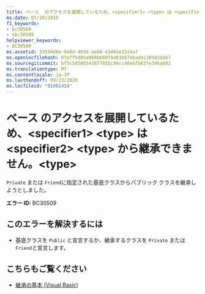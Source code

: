 ```yaml
---
title: ベース  のアクセスを展開しているため、<specifier1> <type> は <specifier2> <type> から継承できません。<type>
ms.date: 07/20/2015
f1_keywords:
- bc30509
- vbc30509
helpviewer_keywords:
- BC30509
ms.assetid: 53594d6e-5e6d-463d-aa68-e2d41e152da7
ms.openlocfilehash: 6feff5d85a068b600f9403b97ebadec30502da67
ms.sourcegitcommit: bf5c5850654187705bc94cc40ebfb62fe346ab02
ms.translationtype: MT
ms.contentlocale: ja-JP
ms.lasthandoff: 09/23/2020
ms.locfileid: "91081454"
---
```

# <a name="specifier1-type-cannot-inherit-from-a-specifier2-type-because-it-expands-the-access-of-the-base-type"></a>ベース  のアクセスを展開しているため、\<specifier1> \<type> は \<specifier2> \<type> から継承できません。\<type>

`Private` または `Friend`に指定された基底クラスからパブリック クラスを継承しようとしました。  
  
 **エラー ID:** BC30509  
  
## <a name="to-correct-this-error"></a>このエラーを解決するには  
  
- 基底クラスを `Public` と宣言するか、継承するクラスを `Private` または `Friend`と宣言します。  
  
## <a name="see-also"></a>こちらもご覧ください

- [継承の基本 (Visual Basic)](../programming-guide/language-features/objects-and-classes/inheritance-basics.md)
